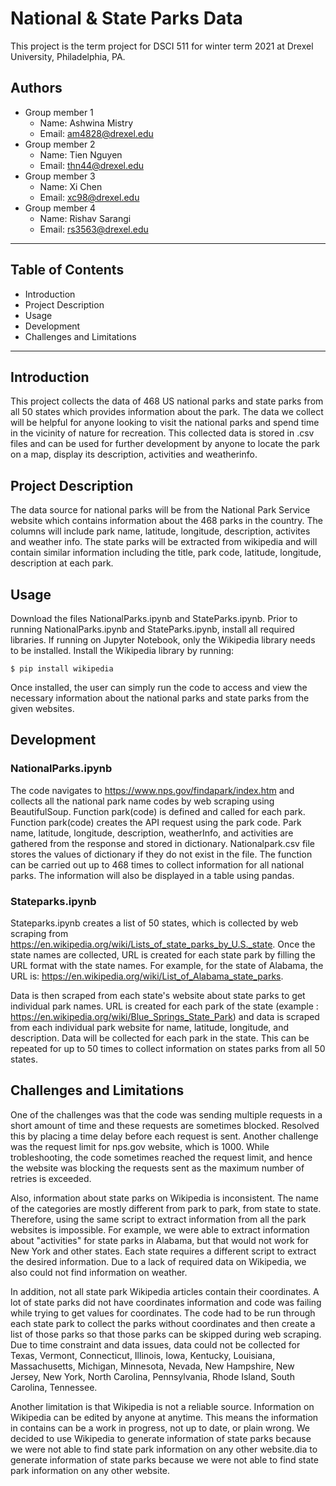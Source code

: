 # National & State Parks Data

This project is the term project for DSCI 511 for winter term 2021 at Drexel University, Philadelphia, PA.

## Authors

- Group member 1
    - Name: Ashwina Mistry
    - Email: am4828@drexel.edu
- Group member 2
    - Name: Tien Nguyen
    - Email: thn44@drexel.edu
- Group member 3
    - Name: Xi Chen
    - Email: xc98@drexel.edu
- Group member 4
    - Name: Rishav Sarangi
    - Email: rs3563@drexel.edu

---

## Table of Contents

- Introduction
- Project Description
- Usage
- Development
- Challenges and Limitations

---

## Introduction

This project collects the data of 468 US national parks and state parks from all 50 states which provides information about the park. The data we collect will be helpful for anyone looking to visit the national parks and spend time in the vicinity of nature for recreation. This collected data is stored in .csv files and can be used for further development by anyone to locate the park on a map, display its description, activities and weatherinfo. 

## Project Description

The data source for national parks will be from the National Park Service website which contains information about the 468 parks in the country. The columns will include park name, latitude, longitude, description, activites and weather info. The state parks will be extracted from wikipedia and will contain similar information including the title, park code, latitude, longitude, description at each park. 

## Usage

Download the files NationalParks.ipynb and StateParks.ipynb. Prior to running NationalParks.ipynb and StateParks.ipynb, install all required libraries. If running on Jupyter Notebook, only the Wikipedia library needs to be installed. Install the Wikipedia library by running:

    $ pip install wikipedia

Once installed, the user can simply run the code to access and view the necessary information about the national parks and state parks from the given websites.  

## Development
### NationalParks.ipynb 

The code navigates to https://www.nps.gov/findapark/index.htm and collects all the national park name codes by web scraping using BeautifulSoup. Function park(code) is defined and called for each park. Function park(code) creates the API request using the park code. Park name, latitude, longitude, description, weatherInfo, and activities are gathered from the response and stored in dictionary. Nationalpark.csv file stores the values of dictionary if they do not exist in the file. The function can be carried out up to 468 times to collect information for all national parks. The information will also be displayed in a table using pandas. 

### Stateparks.ipynb 

Stateparks.ipynb creates a list of 50 states, which is collected by web scraping from https://en.wikipedia.org/wiki/Lists_of_state_parks_by_U.S._state. Once the state names are collected, URL is created for each state park by filling the URL format with the state names. For example, for the state of Alabama, the URL is: https://en.wikipedia.org/wiki/List_of_Alabama_state_parks.  

Data is then scraped from each state's website about state parks to get individual park names. URL is created for each park of the state (example : https://en.wikipedia.org/wiki/Blue_Springs_State_Park) and data is scraped from each individual park website for name, latitude, longitude, and description. Data will be collected for each park in the state. This can be repeated for up to 50 times to collect information on states parks from all 50 states.

## Challenges and Limitations

One of the challenges was that the code was sending multiple requests in a short amount of time and these requests are sometimes blocked. Resolved this by placing a time delay before each request is sent. Another challenge was the request limit for nps.gov website, which is 1000. While trobleshooting, the code sometimes reached the request limit, and hence the website was blocking the requests sent as the maximum number of retries is exceeded.

Also, information about state parks on Wikipedia is inconsistent. The name of the categories are mostly different from park to park, from state to state. Therefore, using the same script to extract information from all the park websites is impossible. For example, we were able to extract information about "activities" for state parks in Alabama, but that would not work for New York and other states. Each state requires a different script to extract the desired information. Due to a lack of required data on Wikipedia, we also could not find information on weather. 

In addition, not all state park Wikipedia articles contain their coordinates. A lot of state parks did not have coordinates information and code was failing while trying to get values for coordinates. The code had to be run through each state park to collect the parks without coordinates and then create a list of those parks so that those parks can be skipped during web scraping. Due to time constraint and data issues, data could not be collected for Texas, Vermont, Connecticut, Illinois, Iowa, Kentucky, Louisiana, Massachusetts, Michigan, Minnesota, Nevada, New Hampshire, New Jersey, New York, North Carolina, Pennsylvania, Rhode Island, South Carolina, Tennessee.

Another limitation is that Wikipedia is not a reliable source. Information on Wikipedia can be edited by anyone at anytime. This means the information in contains can be a work in progress, not up to date, or plain wrong. We decided to use Wikipedia to generate information of state parks because we were not able to find state park information on any other website.dia to generate information of state parks because we were not able to find state park information on any other website.
